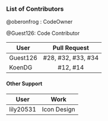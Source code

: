 ### List of Contributors

@oberonfrog : CodeOwner

@Guest126: Code Contributor

| User      | Pull Request           |
| ------------- |:-------------:| 
|Guest126| #28, #32, #33, #34|
|KoenDG | #12, #14 | 

#### Other Support

| User      | Work  |
| ------------- |:-------------:| 
| lily20531  | Icon Design  |
